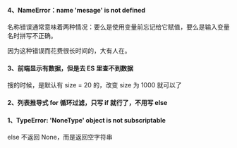 

#### 4、NameError：name 'mesage' is not defined  

名称错误通常意味着两种情况：要么是使用变量前忘记给它赋值，要么是输入变量名时拼写不正确。  

因为这种错误而花费很长时间的，大有人在。  


#### 3、前端显示有数据，但是去 ES 里查不到数据    

搜的时候，是默认有 size = 20 的，改变 size 为 1000 就可以了  


#### 2、列表推导式 for 循环过滤，只写 if 就行了，不用写 else  


#### 1、TypeError: 'NoneType' object is not subscriptable

else 不返回 None，而是返回空字符串  


